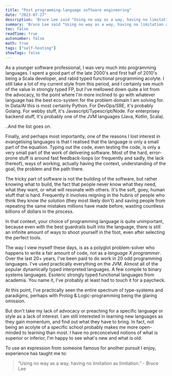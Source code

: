 ```yaml
---
title: "Post programming-language software engineering"
date: "2023-07-27"
description: 'Bruce Lee said "Using no way as a way, having no limitation as limitation", and I think this applies to software engineering and programming languages as well.'
summary: 'Bruce Lee said "Using no way as a way, having no limitation as limitation", and I think this applies to software engineering and programming languages as well.'
toc: false 
readTime: true
autonumber: false 
math: true
tags: ["self-hosting"]
showTags: false
---
```

As a younger software professional, I was very much into programming languages. I spent a good part of the late 2000's and first half of 2010's being a Scala developer, and rabid typed functional programming acolyte.
I still take a lot of my current style from this period, and I certainly see much of the value in strongly typed FP, but I've mellowed down quite a lot from the advocacy, to the point where I'm more inclined to go with whatever language has the best eco-system for the problem domain I am solving for. In Data/AI this is most certainly Python. For DevOps/SRE, it's probably Golang. For webby stuff, it's Javascript/Typescript/Node. For enterprisey backend stuff, it's probably one of the JVM languages (Java, Kotlin, Scala).

..And the list goes on.

Finally, and perhaps most importantly, one of the reasons I lost interest in evangelising languages is that I realised that the language is only a small part of the equation. 
Typing out the code, even testing the code, is only a very small part of the work of delivering software. Most of the hard, error-prone stuff is around fast feedback-loops (or frequently and sadly, the lack thereof), ways of working, actually having the context, understanding of the goal, the problem and the path there.

The tricky part of software is not the building of the software, but rather knowing what to build, the fact that people never know what they need, what they want, or what will resonate with others. It's the soft, goey, human stuff that is hard. Frequently it involves reigning in the hubris of people who think they know _the solution_ (they most likely don't) and saving people from repeating the same mistakes millions have made before, wasting countless billions of dollars in the process.

In that context, your choice of programming language is quite unimportant, because even with the best guardrails built into the language, there is still an infinite amount of ways to shoot yourself in the foot, even after selecting the perfect tools.

The way I view myself these days, is as a polyglot problem-solver who happens to write a fair amount of code, not as a _language X programmer_. Over the last 20+ years, I've been paid to do work in 20 odd programming languages. I've used practically everything on the JVM. Almost all of the popular dynamically typed interpreted languages. A few compile to binary systems languages. Esoteric strongly typed functional languages from academia. You name it, I've probably at least had to touch it for a paycheck.

At this point, I've practically seen the entire spectrum of type-systems and paradigms, perhaps with Prolog & Logic-programming being the glaring omission.

But don't take my lack of advocacy or preaching for a specific language or style as a lack of interest. I am still interested in learning new languages as they gain momentum, and find out what they have to bring. In fact, not being an acolyte of a specific school probably makes me more open-minded to learning than most. I have no preconceived notions of what is superior or inferior, I'm happy to see what's new and what is old.

To use an expression from someone famous for another pursuit I enjoy, experience has taught me to:

  > “Using no way as a way, having no limitation as limitation.” - Bruce Lee
